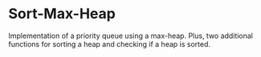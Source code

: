 # Sort-Max-Heap
Implementation of a priority queue using a max-heap. Plus, two additional functions for sorting a heap and checking if a heap is sorted.
